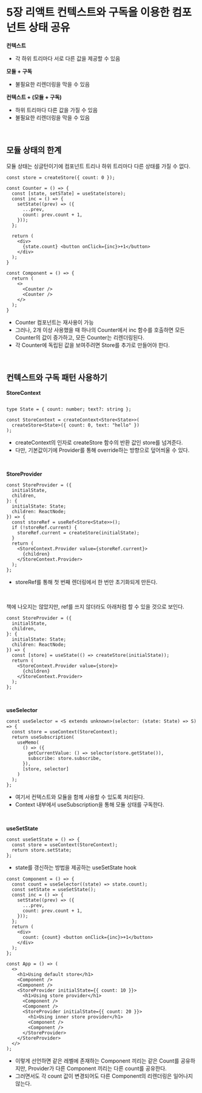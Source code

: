 # 5장 리액트 컨텍스트와 구독을 이용한 컴포넌트 상태 공유

**컨텍스트**

- 각 하위 트리마다 서로 다른 값을 제공할 수 있음

**모듈 + 구독**

- 불필요한 리렌더링을 막을 수 있음

**컨텍스트 + (모듈 + 구독)**

- 하위 트리마다 다른 값을 가질 수 있음
- 불필요한 리렌더링을 막을 수 있음

<br />

## 모듈 상태의 한계

모듈 상태는 싱글턴이기에 컴포넌트 트리나 하위 트리마다 다른 상태를 가질 수 없다.

```tsx
const store = createStore({ count: 0 });

const Counter = () => {
  const [state, setSTate] = useState(store);
  const inc = () => {
    setState((prev) => ({
      ...prev,
      count: prev.count + 1,
    }));
  };
  
  return (
    <div>
      {state.count} <button onClick={inc}>+1</button>
    </div>
  );
}

const Component = () => {
  return (
    <>
      <Counter />
      <Counter />
    </>
  );
}
```

- Counter 컴포넌트는 재사용이 가능
- 그러나, 2개 이상 사용했을 때 하나의 Counter에서 inc 함수를 호출하면 모든 Counter의 값이 증가하고, 모든 Counter는 리렌더링된다.
- 각 Counter에 독립된 값을 보여주려면 Store를 추가로 만들어야 한다.

<br />

## 컨텍스트와 구독 패턴 사용하기

**StoreContext**

```tsx

type State = { count: number; text?: string };

const StoreContext = createContext<Store<State>>(
  createStore<State>({ count: 0, text: "hello" })
);
```

- createContext의 인자로 createStore 함수의 반환 값인 store를 넘겨준다.
- 다만, 기본값이기에 Provider를 통해 override하는 방향으로 덮어씌울 수 있다.

<br />

**StoreProvider**

```tsx
const StoreProvider = ({
  initialState,
  children,
}: {
  initialState: State;
  children: ReactNode;
}) => {
  const storeRef = useRef<Store<State>>();
  if (!storeRef.current) {
    storeRef.current = createStore(initialState);
  }
  return (
    <StoreContext.Provider value={storeRef.current}>
      {children}
    </StoreContext.Provider>
  );
};
```

- storeRef를 통해 첫 번째 렌더링에서 한 번만 초기화되게 만든다.

<br />

책에 나오지는 않았지만, ref를 쓰지 않더라도 아래처럼 할 수 있을 것으로 보인다.

```tsx
const StoreProvider = ({
  initialState,
  children,
}: {
  initialState: State;
  children: ReactNode;
}) => {
  const [store] = useState(() => createStore(initialState));
  return (
    <StoreContext.Provider value={store}>
      {children}
    </StoreContext.Provider>
  );
};
```

<br />

**useSelector**

```tsx
const useSelector = <S extends unknown>(selector: (state: State) => S) => {
  const store = useContext(StoreContext);
  return useSubscription(
    useMemo(
      () => ({
        getCurrentValue: () => selector(store.getState()),
        subscribe: store.subscribe,
      }),
      [store, selector]
    )
  );
};
```

- 여기서 컨텍스트와 모듈을 함께 사용할 수 있도록 처리된다.
- Context 내부에서 useSubscription을 통해 모듈 상태를 구독한다.

<br />

**useSetState**

```tsx
const useSetState = () => {
  const store = useContext(StoreContext);
  return store.setState;
};
```

- state를 갱신하는 방법을 제공하는 useSetState hook

```tsx
const Component = () => {
  const count = useSelector((state) => state.count);
  const setState = useSetState();
  const inc = () => {
    setState((prev) => ({
      ...prev,
      count: prev.count + 1,
    }));
  };
  return (
    <div>
      count: {count} <button onClick={inc}>+1</button>
    </div>
  );
};

const App = () => (
  <>
    <h1>Using default store</h1>
    <Component />
    <Component />
    <StoreProvider initialState={{ count: 10 }}>
      <h1>Using store provider</h1>
      <Component />
      <Component />
      <StoreProvider initialState={{ count: 20 }}>
        <h1>Using inner store provider</h1>
        <Component />
        <Component />
      </StoreProvider>
    </StoreProvider>
  </>
);
```

- 이렇게 선언하면 같은 레벨에 존재하는 Component 끼리는 같은 Count를 공유하지만, Provider가 다른 Component 끼리는 다른 count를 공유한다.
- 그러면서도 각 count 값이 변경되어도 다른 Component의 리렌더링은 일어나지 않는다.
